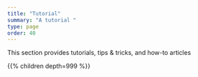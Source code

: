 ```yaml
---
title: "Tutorial"
summary: "A tutorial "
type: page
order: 40
---
```


This section provides tutorials, tips & tricks, and how-to articles 

{{% children depth=999 %}}
